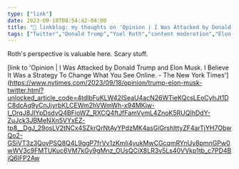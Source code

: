 ```yaml
---
type: ["link"]
date: 2023-09-18T08:54:42-04:00
title: "🔗 linkblog: my thoughts on 'Opinion | I Was Attacked by Donald Trump and Elon Musk. I Believe It Was a Strategy To Change What You See Online. - The New York Times'"
tags: ["Twitter","Donald Trump","Yoel Roth","content moderation","Elon Musk"]
---
```

Roth's perspective is valuable here. Scary stuff.  
 

[link to 'Opinion | I Was Attacked by Donald Trump and Elon Musk. I Believe It Was a Strategy To Change What You See Online. - The New York Times'](https://www.nytimes.com/2023/09/18/opinion/trump-elon-musk-twitter.html?unlocked_article_code=4tdIbFuKLW42ISeaU4acN26WTieKQcsLEoCyhJt1DC8dcAq9yCnJjyrbKLCEWm2hVWmWh-x94MKiw-I_OrqJ8JIYpDsdvQ4BFioWZ_RXCQ4ftJfFamVymL4ZnoK5RUQIhDdY-ZuJck3JBMeNXn5VYxEZ-tp8__DgJ_29osLV2tNCx4SZkrQrNtAyYPdzMK4asGiGrshlttyZF4arTjYH7ObwQo2-GSiVT3z3QovPSQ8Q4L9ggP7frVv1zKmIi4yukMwCGcqmRYnUy8pmnGPw0wWV3c9FMTUKuc6VM7kGy9gMnz_OUsQCiX8LR3v5Ls40VVkp1tb_c7PD4BiQ6lFP2Aw
